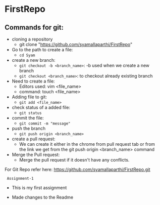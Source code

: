 # FirstRepo
## Commands for git:
- cloning a repository
    - git clone "https://github.com/syamallaparthi/FirstRepo"
- Go to the path to create a file:
    - ```cd Syam```
- create a new branch:
    - ```git checkout -b <branch_name>```: -b used when we create a new branch
    - ```git checkout <branch_name>```: to checkout already existing branch
- Need to create a file:
    - Editors used: vim <file_name>
    - command: touch <file_name>
- Adding file to git:
    - ```git add <file_name>```
- check status of a added file:
    - ```git status```
- commit the file:
    - ```git commit -m "message"```
- push the branch
    - ```git push origin <branch_name>```
- create a pull request:
    - We can create it either in the chrome from pull request tab or from the link we get from the git push origin <branch_name> command
- Merge the Pull request:
    - Merge the pull request if it doesn't have any conflicts.

For Git Repo refer here: https://github.com/syamallaparthi/FirstRepo.git

``` Assignment-1```
- This is my first assignment

- Made changes to the Readme
